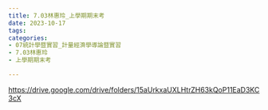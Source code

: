 ```yaml
---
title: 7.03林惠玲_上學期期末考
date: 2023-10-17
tags: 
categories:
- 07統計學暨實習_計量經濟學導論暨實習
- 7.03林惠玲
- 上學期期末考

---
```

https://drive.google.com/drive/folders/15aUrkxaUXLHtrZH63kQoP11EaD3KC3cX
